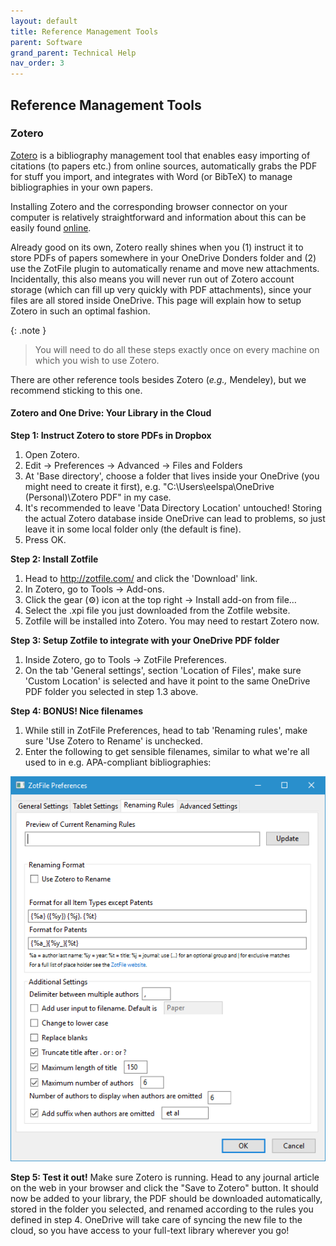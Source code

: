 ```yaml
---
layout: default
title: Reference Management Tools
parent: Software
grand_parent: Technical Help
nav_order: 3
---
```


## Reference Management Tools 
### Zotero

[Zotero](https://www.zotero.org/) is a bibliography management tool that enables easy importing of citations (to papers etc.) from online sources, automatically grabs the PDF for stuff you import, and integrates with Word (or BibTeX) to manage bibliographies in your own papers. 

Installing Zotero and the corresponding browser connector on your computer is relatively straightforward and information about this can be easily found [online](https://www.zotero.org/). 

Already good on its own, Zotero really shines when you (1) instruct it to store PDFs of papers somewhere in your OneDrive Donders folder and (2) use the ZotFile plugin to automatically rename and move new attachments. Incidentally, this also means you will never run out of Zotero account storage (which can fill up very quickly with PDF attachments), since your files are all stored inside OneDrive. This page will explain how to setup Zotero in such an optimal fashion. 

{: .note }
>You will need to do all these steps exactly once on every machine on which you wish to use Zotero.

There are other reference tools besides Zotero (_e.g.,_ Mendeley), but we recommend sticking to this one.

#### Zotero and One Drive: Your Library in the Cloud

**Step 1: Instruct Zotero to store PDFs in Dropbox**
1. Open Zotero.
2. Edit -> Preferences -> Advanced -> Files and Folders
3. At 'Base directory', choose a folder that lives inside your OneDrive (you might need to create it first), e.g. "C:\Users\eelspa\OneDrive (Personal)\Zotero PDF" in my case.
4. It's recommended to leave 'Data Directory Location' untouched! Storing the actual Zotero database inside OneDrive can lead to problems, so just leave it in some local folder only (the default is fine).
5. Press OK.

**Step 2: Install Zotfile**
1. Head to http://zotfile.com/ and click the 'Download' link.
2. In Zotero, go to Tools -> Add-ons.
3. Click the gear (⚙) icon at the top right -> Install add-on from file…
4. Select the .xpi file you just downloaded from the Zotfile website.
5. Zotfile will be installed into Zotero. You may need to restart Zotero now.

**Step 3: Setup Zotfile to integrate with your OneDrive PDF folder**
1. Inside Zotero, go to Tools -> ZotFile Preferences.
2. On the tab 'General settings', section 'Location of Files', make sure 'Custom Location' is selected and have it point to the same OneDrive PDF folder you selected in step 1.3 above.

**Step 4: BONUS! Nice filenames**
1. While still in ZotFile Preferences, head to tab 'Renaming rules', make sure 'Use Zotero to Rename' is unchecked.
2. Enter the following to get sensible filenames, similar to what we're all used to in e.g. APA-compliant bibliographies:

![Zotero_One_Drive](./zotero_onedrive.png)

**Step 5: Test it out!**
Make sure Zotero is running.
Head to any journal article on the web in your browser and click the "Save to Zotero" button. It should now be added to your library, the PDF should be downloaded automatically, stored in the folder you selected, and renamed according to the rules you defined in step 4.
OneDrive will take care of syncing the new file to the cloud, so you have access to your full-text library wherever you go!
